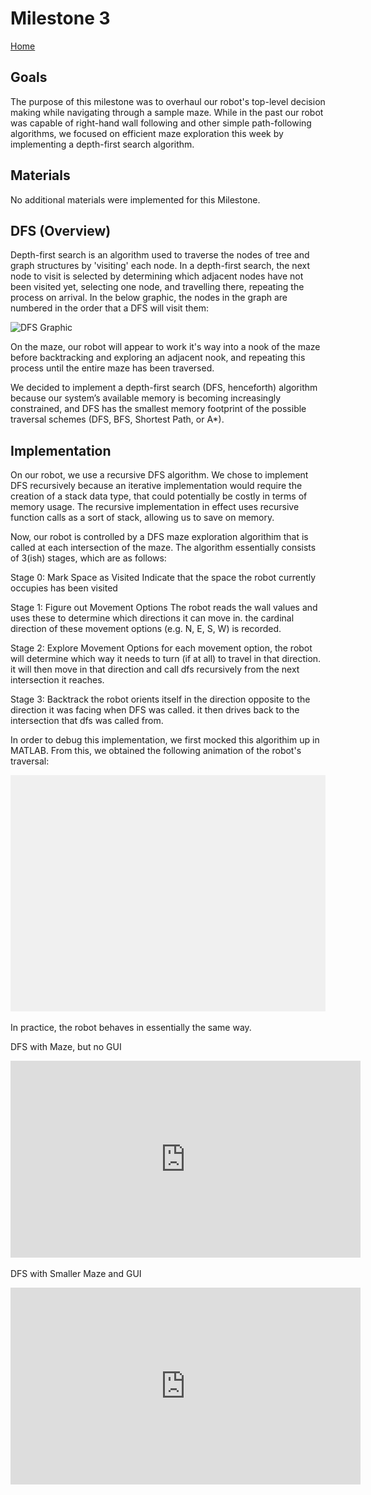 # Milestone 3
[Home](./index.md)

## Goals

The purpose of this milestone was to overhaul our robot's top-level decision making while navigating through a sample maze.  While in the past our robot was capable of right-hand wall following and other simple path-following algorithms, we focused on efficient maze exploration this week by implementing a depth-first search algorithm.
    
## Materials    

No additional materials were implemented for this Milestone.

## DFS (Overview)
Depth-first search is an algorithm used to traverse the nodes of tree and graph structures by 'visiting' each node. In a depth-first search, the next node to visit is selected by determining which adjacent nodes have not been visited yet, selecting one node, and travelling there, repeating the process on arrival.  In the below graphic, the nodes in the graph are numbered in the order that a DFS will visit them:

<img src="https://upload.wikimedia.org/wikipedia/commons/thumb/1/1f/Depth-first-tree.svg/1200px-Depth-first-tree.svg.png" alt="DFS Graphic" width="600" height="385">

On the maze, our robot will appear to work it's way into a nook of the maze before backtracking and exploring an adjacent nook, and repeating this process until the entire maze has been traversed. 

We decided to implement a depth-first search (DFS, henceforth) algorithm because our system’s available memory is becoming increasingly constrained, and DFS has the smallest memory footprint of the possible traversal schemes (DFS, BFS, Shortest Path, or A*).

## Implementation
On our robot, we use a recursive DFS algorithm. We chose to implement DFS recursively because an iterative implementation would require the creation of a stack data type, that could potentially be costly in terms of memory usage. The recursive implementation in effect uses recursive function calls as a sort of stack, allowing us to save on memory.

Now, our robot is controlled by a DFS maze exploration algorithim that is called at each intersection of the maze. The algorithm essentially consists of 3(ish) stages, which are as follows:

Stage 0: Mark Space as Visited
		Indicate that the space the robot currently occupies has been visited

Stage 1: Figure out Movement Options
		The robot reads the wall values and uses these to determine which directions it can move in. the cardinal direction of these movement options (e.g. N, E, S, W) is recorded.

Stage 2: Explore Movement Options
		for each movement option, the robot will determine which way it needs to turn (if at all) to travel in that direction. it will then move in that direction and call dfs recursively from the next intersection it reaches.

Stage 3: Backtrack
		the robot orients itself in the direction opposite to the direction it was facing when DFS was called. it then drives back to the intersection that dfs was called from.

In order to debug this implementation, we first mocked this algorithim up in MATLAB. From this, we obtained the following animation of the robot's traversal: 

![what a nice robot](cabbageanimation.gif)

In practice, the robot behaves in essentially the same way.<br/>

DFS with Maze, but no GUI

<iframe width="560" height="315" src="https://www.youtube.com/embed/PR1MIr2Fp-U" frameborder="0" allow="accelerometer; autoplay; encrypted-media; gyroscope; picture-in-picture" allowfullscreen></iframe><br/>

DFS with Smaller Maze and GUI

<iframe width="560" height="315" src="https://www.youtube.com/embed/ITaQrIupPFI" frameborder="0" allow="accelerometer; autoplay; encrypted-media; gyroscope; picture-in-picture" allowfullscreen></iframe>
